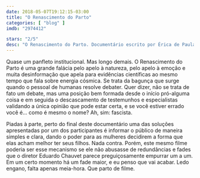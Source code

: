 ```yaml
---
date: 2018-05-07T19:12:15-03:00
title: "O Renascimento do Parto"
categories: [ "blog" ]
imdb: "2974412"

stars: "2/5"
desc: "O Renascimento do Parto. Documentário escrito por Érica de Paula, dirigido por Eduardo Chauvet."
---
```

Quase um panfleto institucional. Mas longo demais. O Renascimento do Parto é uma grande falácia pelo apelo à natureza, pelo apelo à emoção e muita desinformação que apela para evidências científicas ao mesmo tempo que fala sobre energia cósmica. Se trata da bagunça que surge quando o pessoal de humanas resolve debater. Quer dizer, não se trata de fato um debate, mas uma posição bem formada desde o início pró-alguma coisa e em seguida o descascamento de testemunhos e especialistas validando a única opinião que pode estar certa, e se você estiver errado você é... como é mesmo o nome? Ah, sim: fascista.

Piadas à parte, perto do final deste documentário uma das soluções apresentadas por um dos participantes é informar o público de maneira simples e clara, dando o poder para as mulheres decidirem a forma que elas acham melhor ter seus filhos. Nada contra. Porém, este mesmo filme poderia ser esse mecanismo se ele não abusasse de redundâncias e fades que o diretor Eduardo Chauvet parece preguiçosamente empurrar um a um. Em um certo momento há um fade maior, e eu penso que vai acabar. Ledo engano, falta apenas meia-hora. Que parto de filme.
